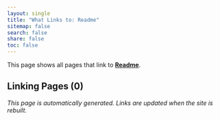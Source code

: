 ```yaml
---
layout: single
title: "What Links to: Readme"
sitemap: false
search: false
share: false
toc: false
---
```


This page shows all pages that link to **[Readme](/vendor/bundle/ruby/3.1.0/gems/nokogiri-1.16.5-arm64-darwin/README/)**.

## Linking Pages (0)


*This page is automatically generated. Links are updated when the site is rebuilt.*
